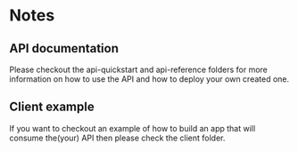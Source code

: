 # Notes

## API documentation

Please checkout the api-quickstart and api-reference folders for more information on how to use the API and how to deploy your own created one.

## Client example

If you want to checkout an example of how to build an app that will consume the(your) API then please check the client folder.
